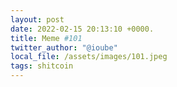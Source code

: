 ```yaml
---
layout: post
date: 2022-02-15 20:13:10 +0000.
title: Meme #101
twitter_author: "@ioube"
local_file: /assets/images/101.jpeg
tags: shitcoin
---
```

